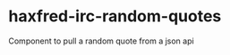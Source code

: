haxfred-irc-random-quotes
=========================

Component to pull a random quote from a json api
